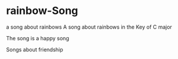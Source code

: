 # rainbow-Song

a song about rainbows
A song about rainbows in the Key of C major

The song is a happy song 

Songs about friendship
